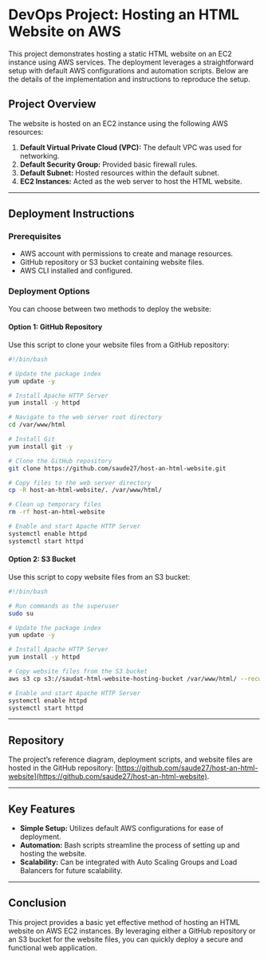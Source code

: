 # DevOps Project: Hosting an HTML Website on AWS

This project demonstrates hosting a static HTML website on an EC2 instance using AWS services. The deployment leverages a straightforward setup with default AWS configurations and automation scripts. Below are the details of the implementation and instructions to reproduce the setup.

## Project Overview
The website is hosted on an EC2 instance using the following AWS resources:

1. **Default Virtual Private Cloud (VPC):** The default VPC was used for networking.
2. **Default Security Group:** Provided basic firewall rules.
3. **Default Subnet:** Hosted resources within the default subnet.
4. **EC2 Instances:** Acted as the web server to host the HTML website.

---

## Deployment Instructions

### Prerequisites
- AWS account with permissions to create and manage resources.
- GitHub repository or S3 bucket containing website files.
- AWS CLI installed and configured.

### Deployment Options
You can choose between two methods to deploy the website:

#### **Option 1: GitHub Repository**

Use this script to clone your website files from a GitHub repository:

```bash
#!/bin/bash

# Update the package index
yum update -y

# Install Apache HTTP Server
yum install -y httpd

# Navigate to the web server root directory
cd /var/www/html

# Install Git
yum install git -y

# Clone the GitHub repository
git clone https://github.com/saude27/host-an-html-website.git

# Copy files to the web server directory
cp -R host-an-html-website/. /var/www/html/

# Clean up temporary files
rm -rf host-an-html-website

# Enable and start Apache HTTP Server
systemctl enable httpd
systemctl start httpd
```

#### **Option 2: S3 Bucket**

Use this script to copy website files from an S3 bucket:

```bash
#!/bin/bash

# Run commands as the superuser
sudo su

# Update the package index
yum update -y

# Install Apache HTTP Server
yum install -y httpd

# Copy website files from the S3 bucket
aws s3 cp s3://saudat-html-website-hosting-bucket /var/www/html/ --recursive

# Enable and start Apache HTTP Server
systemctl enable httpd
systemctl start httpd
```

---

## Repository

The project’s reference diagram, deployment scripts, and website files are hosted in the GitHub repository: [https://github.com/saude27/host-an-html-website](https://github.com/saude27/host-an-html-website).

---

## Key Features
- **Simple Setup:** Utilizes default AWS configurations for ease of deployment.
- **Automation:** Bash scripts streamline the process of setting up and hosting the website.
- **Scalability:** Can be integrated with Auto Scaling Groups and Load Balancers for future scalability.

---

## Conclusion
This project provides a basic yet effective method of hosting an HTML website on AWS EC2 instances. By leveraging either a GitHub repository or an S3 bucket for the website files, you can quickly deploy a secure and functional web application.

